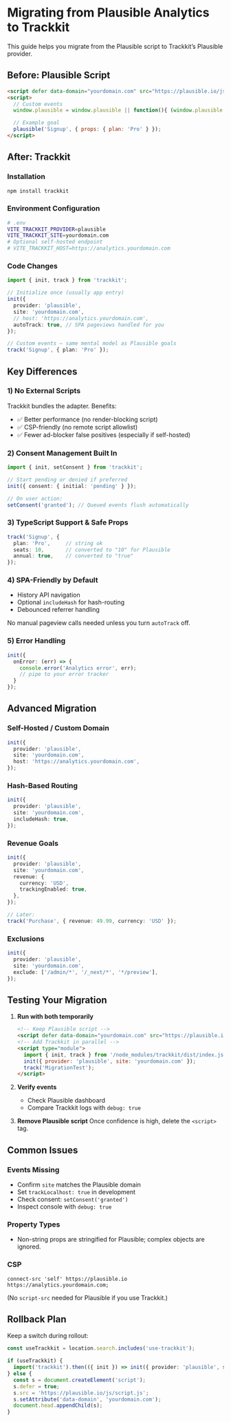 # Migrating from Plausible Analytics to Trackkit

This guide helps you migrate from the Plausible script to Trackkit’s Plausible provider.

## Before: Plausible Script

```html
<script defer data-domain="yourdomain.com" src="https://plausible.io/js/script.js"></script>
<script>
  // Custom events
  window.plausible = window.plausible || function(){ (window.plausible.q = window.plausible.q || []).push(arguments) };

  // Example goal
  plausible('Signup', { props: { plan: 'Pro' } });
</script>
```

## After: Trackkit

### Installation

```bash
npm install trackkit
```

### Environment Configuration

```bash
# .env
VITE_TRACKKIT_PROVIDER=plausible
VITE_TRACKKIT_SITE=yourdomain.com
# Optional self-hosted endpoint
# VITE_TRACKKIT_HOST=https://analytics.yourdomain.com
```

### Code Changes

```ts
import { init, track } from 'trackkit';

// Initialize once (usually app entry)
init({
  provider: 'plausible',
  site: 'yourdomain.com',
  // host: 'https://analytics.yourdomain.com',
  autoTrack: true, // SPA pageviews handled for you
});

// Custom events – same mental model as Plausible goals
track('Signup', { plan: 'Pro' });
```

## Key Differences

### 1) No External Scripts

Trackkit bundles the adapter. Benefits:

* ✅ Better performance (no render-blocking script)
* ✅ CSP-friendly (no remote script allowlist)
* ✅ Fewer ad-blocker false positives (especially if self-hosted)

### 2) Consent Management Built In

```ts
import { init, setConsent } from 'trackkit';

// Start pending or denied if preferred
init({ consent: { initial: 'pending' } });

// On user action:
setConsent('granted'); // Queued events flush automatically
```

### 3) TypeScript Support & Safe Props

```ts
track('Signup', {
  plan: 'Pro',     // string ok
  seats: 10,       // converted to "10" for Plausible
  annual: true,    // converted to "true"
});
```

### 4) SPA-Friendly by Default

* History API navigation
* Optional `includeHash` for hash-routing
* Debounced referrer handling

No manual pageview calls needed unless you turn `autoTrack` off.

### 5) Error Handling

```ts
init({
  onError: (err) => {
    console.error('Analytics error', err);
    // pipe to your error tracker
  }
});
```

## Advanced Migration

### Self-Hosted / Custom Domain

```ts
init({
  provider: 'plausible',
  site: 'yourdomain.com',
  host: 'https://analytics.yourdomain.com',
});
```

### Hash-Based Routing

```ts
init({
  provider: 'plausible',
  site: 'yourdomain.com',
  includeHash: true,
});
```

### Revenue Goals

```ts
init({
  provider: 'plausible',
  site: 'yourdomain.com',
  revenue: {
    currency: 'USD',
    trackingEnabled: true,
  },
});

// Later:
track('Purchase', { revenue: 49.99, currency: 'USD' });
```

### Exclusions

```ts
init({
  provider: 'plausible',
  site: 'yourdomain.com',
  exclude: ['/admin/*', '/_next/*', '*/preview'],
});
```

## Testing Your Migration

1. **Run with both temporarily**

   ```html
   <!-- Keep Plausible script -->
   <script defer data-domain="yourdomain.com" src="https://plausible.io/js/script.js"></script>
   <!-- Add Trackkit in parallel -->
   <script type="module">
     import { init, track } from '/node_modules/trackkit/dist/index.js';
     init({ provider: 'plausible', site: 'yourdomain.com' });
     track('MigrationTest');
   </script>
   ```

2. **Verify events**

   * Check Plausible dashboard
   * Compare Trackkit logs with `debug: true`

3. **Remove Plausible script**
   Once confidence is high, delete the `<script>` tag.

## Common Issues

### Events Missing

* Confirm `site` matches the Plausible domain
* Set `trackLocalhost: true` in development
* Check consent: `setConsent('granted')`
* Inspect console with `debug: true`

### Property Types

* Non-string props are stringified for Plausible; complex objects are ignored.

### CSP

```
connect-src 'self' https://plausible.io https://analytics.yourdomain.com;
```

(No `script-src` needed for Plausible if you use Trackkit.)

## Rollback Plan

Keep a switch during rollout:

```ts
const useTrackkit = location.search.includes('use-trackkit');

if (useTrackkit) {
  import('trackkit').then(({ init }) => init({ provider: 'plausible', site: 'yourdomain.com' }));
} else {
  const s = document.createElement('script');
  s.defer = true;
  s.src = 'https://plausible.io/js/script.js';
  s.setAttribute('data-domain', 'yourdomain.com');
  document.head.appendChild(s);
}
```
